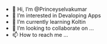 - 👋 Hi, I’m @Princeyselvakumar
- 👀 I’m interested in Devaloping Apps
- 🌱 I’m currently learning Koltin
- 💞️ I’m looking to collaborate on ...
- 📫 How to reach me ...

<!---
Princeyselvakumar/Princeyselvakumar is a ✨ special ✨ repository because its `README.md` (this file) appears on your GitHub profile.
You can click the Preview link to take a look at your changes.
--->
